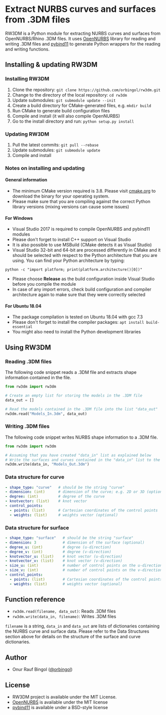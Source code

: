 # Extract NURBS curves and surfaces from .3DM files

RW3DM is a Python module for extracting NURBS curves and surfaces from OpenNURBS/Rhino .3DM files. It uses
[OpenNURBS](https://github.com/mcneel/opennurbs) library for reading and writing .3DM files
and [pybind11](https://github.com/pybind/pybind11) to generate Python wrappers for the reading
and writing functions.

## Installing & updating RW3DM

### Installing RW3DM

1. Clone the repository: `git clone https://github.com/orbingol/rw3dm.git`
2. Change to the directory of the local repository: `cd rw3dm`
3. Update submodules: `git submodule update --init`
4. Create a build directory for CMake-generated files, e.g. `mkdir build`
5. Run CMake to generate build configuration files
6. Compile and install (it will also compile OpenNURBS)
7. Go to the install directory and run: `python setup.py install`

### Updating RW3DM

1. Pull the latest commits: `git pull --rebase`
2. Update submodules: `git submodule update`
3. Compile and install

### Notes on installing and updating

#### General information

* The minimum CMake version required is 3.8. Please visit [cmake.org](https://cmake.org/) to download the binary for your operating system.
* Please make sure that you are compiling against the correct Python library versions (mixing versions can cause some issues)

#### For Windows

* Visual Studio 2017 is required to compile OpenNURBS and pybind11 modules
* Please don't forget to install C++ support on Visual Studio
* It is also possible to use MSBuild (CMake detects it as Visual Studio)
* Visual Studio 32-bit and 64-bit are processed differently in CMake and it should be selected with respect to the Python architecture that you are using. You can find your Python architecture by typing:

`python -c "import platform; print(platform.architecture()[0])"`

* Please choose **Release** as the build configuration inside Visual Studio before you compile the module
* In case of any import errors, check build configuration and compiler architecture again to make sure that they were correctly selected

#### For Ubuntu 18.04

* The package compilation is tested on Ubuntu 18.04 with gcc 7.3
* Please don't forget to install the compiler packages: `apt install build-essential`
* You might also need to install the Python development libraries

## Using RW3DM

### Reading .3DM files

The following code snippet reads a .3DM file and extracts shape information contained in the file.

```python
from rw3dm import rw3dm

# Create an empty list for storing the models in the .3DM file
data_out = []

# Read the models contained in the .3DM file into the list "data_out" 
rw3dm.read("Models_In.3dm", data_out)
```

### Writing .3DM files

The following code snippet writes NURBS shape information to a .3DM file.

```python
from rw3dm import rw3dm

# Assuming that you have created "data_in" list as explained below
# Write the surfaces and curves contained in the "data_in" list to the .3DM file 
rw3dm.write(data_in, "Models_Out.3dm")
```

### Data structure for curve

```yaml
- shape_type: "curve"   # should be the string "curve"
- dimension: (int)      # dimension of the curve; e.g. 2D or 3D (optional)
- degree: (int)         # degree of the curve
- knotvector: (list)    # knot vector
- control_points:
  - points: (list)      # Cartesian coordinates of the control points
  - weights: (list)     # weights vector (optional)
```

### Data structure for surface

```yaml
- shape_type: "surface"   # should be the string "surface"
- dimension: 3            # dimension of the surface (optional) 
- degree_u: (int)         # degree (u-direction)
- degree_v: (int)         # degree (v-direction)
- knotvector_u: (list)    # knot vector (u-direction)
- knotvector_v: (list)    # knot vector (v-direction)
- size_u: (int)           # number of control points on the u-direction
- size_v: (int)           # number of control points on the v-direction
- control_points:
  - points: (list)        # Cartesian coordinates of the control points
  - weights: (list)       # weights vector (optional)
```

## Function reference

* `rw3dm.read(filename, data_out)`: Reads .3DM files
* `rw3dm.write(data_in, filename)`: Writes .3DM files

`filename` is a string, `data_in` and `data_out` are lists of dictionaries containing the NURBS curve and surface data.
Please refer to the Data Structures section above for details on the structure of the surface and curve dictionaries.

## Author

* Onur Rauf Bingol ([@orbingol](https://github.com/orbingol))

## License

* RW3DM project is available under the MIT License.
* [OpenNURBS](https://github.com/mcneel/opennurbs) is available under the MIT license
* [pybind11](https://github.com/pybind/pybind11) is available under a BSD-style license
